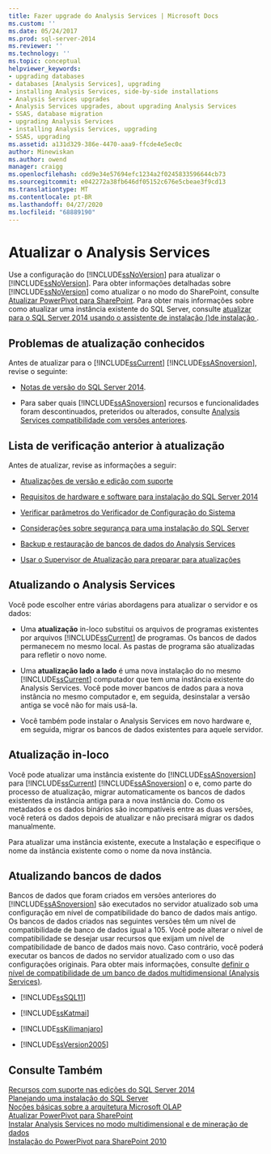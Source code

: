 ```yaml
---
title: Fazer upgrade do Analysis Services | Microsoft Docs
ms.custom: ''
ms.date: 05/24/2017
ms.prod: sql-server-2014
ms.reviewer: ''
ms.technology: ''
ms.topic: conceptual
helpviewer_keywords:
- upgrading databases
- databases [Analysis Services], upgrading
- installing Analysis Services, side-by-side installations
- Analysis Services upgrades
- Analysis Services upgrades, about upgrading Analysis Services
- SSAS, database migration
- upgrading Analysis Services
- installing Analysis Services, upgrading
- SSAS, upgrading
ms.assetid: a131d329-386e-4470-aaa9-ffcde4e5ec0c
author: Minewiskan
ms.author: owend
manager: craigg
ms.openlocfilehash: cdd9e34e57694efc1234a2f0245833596644cb73
ms.sourcegitcommit: e042272a38fb646df05152c676e5cbeae3f9cd13
ms.translationtype: MT
ms.contentlocale: pt-BR
ms.lasthandoff: 04/27/2020
ms.locfileid: "68889190"
---
```

# <a name="upgrade-analysis-services"></a>Atualizar o Analysis Services
  Use a configuração do [!INCLUDE[ssNoVersion](../../includes/ssnoversion-md.md)] para atualizar o [!INCLUDE[ssNoVersion](../../includes/ssnoversion-md.md)]. Para obter informações detalhadas sobre [!INCLUDE[ssNoVersion](../../includes/ssnoversion-md.md)] como atualizar o no modo do SharePoint, consulte [Atualizar PowerPivot para SharePoint](upgrade-power-pivot-for-sharepoint.md). Para obter mais informações sobre como atualizar uma instância existente do SQL Server, consulte [atualizar para o SQL Server 2014 usando o assistente de instalação &#40;&#41;de instalação ](upgrade-sql-server-using-the-installation-wizard-setup.md).  
  
## <a name="known-upgrade-issues"></a>Problemas de atualização conhecidos  
 Antes de atualizar para o [!INCLUDE[ssCurrent](../../includes/sscurrent-md.md)] [!INCLUDE[ssASnoversion](../../includes/ssasnoversion-md.md)], revise o seguinte:  
  
-   [Notas de versão do SQL Server 2014](https://go.microsoft.com/fwlink/?LinkID=296445).  
  
-   Para saber quais [!INCLUDE[ssASnoversion](../../includes/ssasnoversion-md.md)] recursos e funcionalidades foram descontinuados, preteridos ou alterados, consulte [Analysis Services compatibilidade com versões anteriores](https://docs.microsoft.com/analysis-services/analysis-services-backward-compatibility).  
  
## <a name="pre-upgrade-checklist"></a>Lista de verificação anterior à atualização  
 Antes de atualizar, revise as informações a seguir:  
  
-   [Atualizações de versão e edição com suporte](supported-version-and-edition-upgrades.md)  
  
-   [Requisitos de hardware e software para instalação do SQL Server 2014](../../sql-server/install/hardware-and-software-requirements-for-installing-sql-server.md)  
  
-   [Verificar parâmetros do Verificador de Configuração do Sistema](check-parameters-for-the-system-configuration-checker.md)  
  
-   [Considerações sobre segurança para uma instalação do SQL Server](../../sql-server/install/security-considerations-for-a-sql-server-installation.md)  
  
-   [Backup e restauração de bancos de dados do Analysis Services](https://docs.microsoft.com/analysis-services/multidimensional-models/backup-and-restore-of-analysis-services-databases)  
  
-   [Usar o Supervisor de Atualização para preparar para atualizações](../../sql-server/install/use-upgrade-advisor-to-prepare-for-upgrades.md)  
  
## <a name="upgrading-analysis-services"></a>Atualizando o Analysis Services  
 Você pode escolher entre várias abordagens para atualizar o servidor e os dados:  
  
-   Uma **atualização** in-loco substitui os arquivos de programas existentes por arquivos [!INCLUDE[ssCurrent](../../includes/sscurrent-md.md)] de programas. Os bancos de dados permanecem no mesmo local. As pastas de programa são atualizadas para refletir o novo nome.  
  
-   Uma **atualização lado a lado** é uma nova instalação do no mesmo [!INCLUDE[ssCurrent](../../includes/sscurrent-md.md)] computador que tem uma instância existente do Analysis Services. Você pode mover bancos de dados para a nova instância no mesmo computador e, em seguida, desinstalar a versão antiga se você não for mais usá-la.  
  
-   Você também pode instalar o Analysis Services em novo hardware e, em seguida, migrar os bancos de dados existentes para aquele servidor.  
  
## <a name="in-place-upgrade"></a>Atualização in-loco  
 Você pode atualizar uma instância existente do [!INCLUDE[ssASnoversion](../../includes/ssasnoversion-md.md)] para [!INCLUDE[ssCurrent](../../includes/sscurrent-md.md)] [!INCLUDE[ssASnoversion](../../includes/ssasnoversion-md.md)] o e, como parte do processo de atualização, migrar automaticamente os bancos de dados existentes da instância antiga para a nova instância do. Como os metadados e os dados binários são incompatíveis entre as duas versões, você reterá os dados depois de atualizar e não precisará migrar os dados manualmente.  
  
 Para atualizar uma instância existente, execute a Instalação e especifique o nome da instância existente como o nome da nova instância.  
  
## <a name="upgrading-databases"></a>Atualizando bancos de dados  
 Bancos de dados que foram criados em versões anteriores do [!INCLUDE[ssASnoversion](../../includes/ssasnoversion-md.md)] são executados no servidor atualizado sob uma configuração em nível de compatibilidade do banco de dados mais antigo. Os bancos de dados criados nas seguintes versões têm um nível de compatibilidade de banco de dados igual a 105. Você pode alterar o nível de compatibilidade se desejar usar recursos que exijam um nível de compatibilidade de banco de dados mais novo. Caso contrário, você poderá executar os bancos de dados no servidor atualizado com o uso das configurações originais. Para obter mais informações, consulte [definir o nível de compatibilidade de um banco de dados multidimensional &#40;Analysis Services&#41;](https://docs.microsoft.com/analysis-services/multidimensional-models/compatibility-level-of-a-multidimensional-database-analysis-services).  
  
-   [!INCLUDE[ssSQL11](../../includes/sssql11-md.md)]  
  
-   [!INCLUDE[ssKatmai](../../includes/sskatmai-md.md)]  
  
-   [!INCLUDE[ssKilimanjaro](../../includes/sskilimanjaro-md.md)]  
  
-   [!INCLUDE[ssVersion2005](../../includes/ssversion2005-md.md)]  
  
## <a name="see-also"></a>Consulte Também  
 [Recursos com suporte nas edições do SQL Server 2014](../../getting-started/features-supported-by-the-editions-of-sql-server-2014.md)   
 [Planejando uma instalação do SQL Server](../../sql-server/install/planning-a-sql-server-installation.md)   
 [Noções básicas sobre a arquitetura Microsoft OLAP](https://docs.microsoft.com/analysis-services/multidimensional-models/olap-physical/understanding-microsoft-olap-architecture)   
 [Atualizar PowerPivot para SharePoint](upgrade-power-pivot-for-sharepoint.md)   
 [Instalar Analysis Services no modo multidimensional e de mineração de dados](../../sql-server/install/install-analysis-services-in-multidimensional-and-data-mining-mode.md)   
 [Instalação do PowerPivot para SharePoint 2010](../../sql-server/install/powerpivot-for-sharepoint-2010-installation.md)  
  
  
